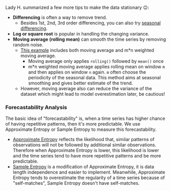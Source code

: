 
Lady H. summarized a few more tips to make the data stationary 😉:
* <b>Differencing</b> is often a way to remove trend.
  * Besides 1st, 2nd, 3rd order differencing, you can also try [seasonal differencing][1].
* <b>Log or square root</b> is popular in handling the changing variance.
* <b>Moving average (rolling mean)</b> can smooth the time series by removing random noise.
  * [This example][2] includes both moving average and m*n weighted moving average. 
    * Moving average only applies `rolling()` followed by `mean()` once
    * m*n weighted moving average applies rolling mean on window `m` and then applies on window `n` again. `m` often choose the periodicity of the seasonal data. This method aims at seasonal smoothing and gives better estimate of the trend.
  * However, moving average also can reduce the variance of the dataset which might lead to model overestimation later, be cautious!


### Forecastability Analysis

The basic idea of "forecastability" is, when a time series has higher chance of having repetitive patterns, then it's more predictable. We use Approximate Entropy or Sample Entropy to measure this forecastability.

* [Approximate Entropy][3] reflects the likelihood that, similar patterns of observations will not be followed by additional similar observations. Therefore when Approximate Entropy is lower, this likelihood is lower and the time series tend to have more repetitive patterns and be more predictable.
* [Sample Entropy][4] is a modification of Approximate Entropy, it is data length independence and easier to implement. Meanwhile, Approximate Entropy tends to overestimate the regularity of a time series because of "self-matches", Sample Entropy doesn't have self-matches.
  
[1]:https://github.com/PacktPublishing/Practical-Time-Series-Analysis/blob/master/Chapter02/Chapter_2_Seasonal_Differencing.ipynb
[2]:https://github.com/PacktPublishing/Practical-Time-Series-Analysis/blob/master/Chapter02/Chapter_2_Moving_Averages.ipynb
[3]:https://en.wikipedia.org/wiki/Approximate_entropy
[4]:https://en.wikipedia.org/wiki/Sample_entropy
